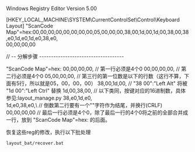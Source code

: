 Windows Registry Editor Version 5.00

[HKEY_LOCAL_MACHINE\SYSTEM\CurrentControlSet\Control\Keyboard Layout]
"ScanCode Map"=hex:00,00,00,00,00,00,00,00,05,00,00,00,38,00,1d,00,1d,00,38,00,38,e0,1d,e0,1d,e0,38,e0,\
00,00,00,00

// -- 分解步骤 ------------------------------------

"ScanCode Map"=hex:
00,00,00,00,        // 第一行必须是4个0
00,00,00,00,        // 第二行必须是4个0
05,00,00,00,        // 第三行的第一位数是以下的行数（这行不算，下面有5行，所以就是05，00，00，00）
38,00,1d,00,        // "38 00":"Left Alt" 将被 "1d 00":"Left Ctrl" 替换 
1d,00,38,00,        // 以下类同，按键对应的16进制数，具体参见:layout_manage.py
38,e0,1d,e0,        
1d,e0,38,e0,\       // 倒数第二行要有一个"\"字符作为结尾，并换行(CRLF)
00,00,00,00         // 最后一行必须是4个0，除了最后一行的4个0将之前的全部合并成一行，放到 "ScanCode Map"=hex: 的后面。



恢复这些reg的修改，执行以下批处理
```
layout_bat/recover.bat
```

